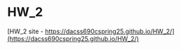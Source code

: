 # HW_2

[HW_2 site - https://dacss690cspring25.github.io/HW_2/](https://dacss690cspring25.github.io/HW_2/)
